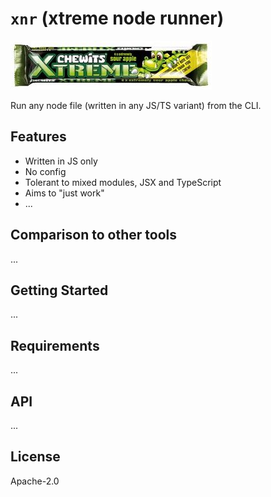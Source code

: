 # `xnr` (xtreme node runner)

![xtreme](xtreme.jpg)

Run any node file (written in any JS/TS variant) from the CLI.

## Features

- Written in JS only
- No config
- Tolerant to mixed modules, JSX and TypeScript
- Aims to "just work"
- ...

## Comparison to other tools

...

## Getting Started

...

## Requirements

...

## API

...

## License

Apache-2.0
